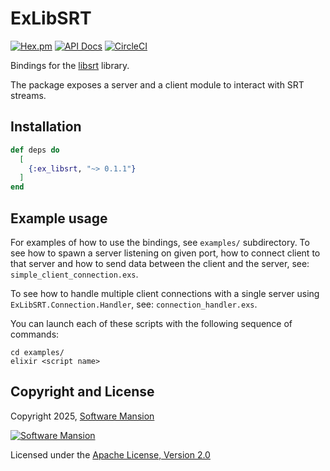 # ExLibSRT

[![Hex.pm](https://img.shields.io/hexpm/v/ex_libsrt.svg)](https://hex.pm/packages/ex_libsrt)
[![API Docs](https://img.shields.io/badge/api-docs-yellow.svg?style=flat)](https://hexdocs.pm/ex_libsrt/)
[![CircleCI](https://circleci.com/gh/membraneframework/ex_libsrt.svg?style=svg)](https://circleci.com/gh/membraneframework/ex_libsrt)

Bindings for the [libsrt](https://github.com/Haivision/srt) library.

The package exposes a server and a client module to interact with SRT streams.

## Installation

```elixir
def deps do
  [
    {:ex_libsrt, "~> 0.1.1"}
  ]
end
```

## Example usage

For examples of how to use the bindings, see `examples/` subdirectory.
To see how to spawn a server listening on given port, how to connect
client to that server and how to send data between the client and the server,
see: `simple_client_connection.exs`.

To see how to handle multiple client connections with a single server using 
`ExLibSRT.Connection.Handler`, see: `connection_handler.exs`.

You can launch each of these scripts with the following sequence of commands:
```
cd examples/
elixir <script name>
```

## Copyright and License

Copyright 2025, [Software Mansion](https://swmansion.com/?utm_source=git&utm_medium=readme&utm_campaign=membrane_template_plugin)

[![Software Mansion](https://logo.swmansion.com/logo?color=white&variant=desktop&width=200&tag=membrane-github)](https://swmansion.com/?utm_source=git&utm_medium=readme&utm_campaign=membrane_template_plugin)

Licensed under the [Apache License, Version 2.0](LICENSE)
